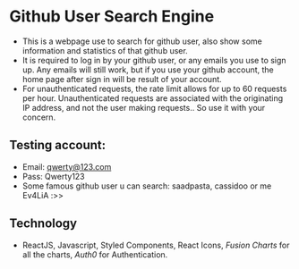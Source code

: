 # Github User Search Engine
- This is a webpage use to search for github user, also show some information and statistics of that github user.
- It is required to log in by your github user, or any emails you use to sign up. Any emails will still work, but if you use your github account, the home page after sign in will be result of your account.
- For unauthenticated requests, the rate limit allows for up to 60 requests per hour. Unauthenticated requests are associated with the originating IP address, and not the user making requests.. So use it with your concern.

## Testing account:
- Email: qwerty@123.com
- Pass: Qwerty123
- Some famous github user u can search: saadpasta, cassidoo or me Ev4LiA :>>

## Technology
- ReactJS, Javascript, Styled Components, React Icons, _Fusion Charts_ for all the charts, _Auth0_ for Authentication.
